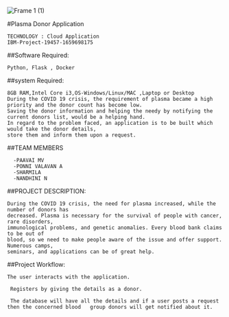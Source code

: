 ![Frame 1 (1)](https://user-images.githubusercontent.com/99942998/194755030-a38affc9-eb8a-4261-9161-ef942847dce2.png)



#Plasma Donor Application
```text
TECHNOLOGY : Cloud Application 
IBM-Project-19457-1659698175
```
##Software Required:
```text
Python, Flask , Docker
```
##system Required:
```text
8GB RAM,Intel Core i3,OS-Windows/Linux/MAC ,Laptop or Desktop
During the COVID 19 crisis, the requirement of plasma became a high priority and the donor count has become low. 
Saving the donor information and helping the needy by notifying the current donors list, would be a helping hand.
In regard to the problem faced, an application is to be built which would take the donor details, 
store them and inform them upon a request.
```
##TEAM MEMBERS
```text
  -PAAVAI MV
  -PONNI VALAVAN A
  -SHARMILA
  -NANDHINI N
```
##PROJECT DESCRIPTION:
```text
During the COVID 19 crisis, the need for plasma increased, while the number of donors has
decreased. Plasma is necessary for the survival of people with cancer, rare disorders,
immunological problems, and genetic anomalies. Every blood bank claims to be out of
blood, so we need to make people aware of the issue and offer support. Numerous camps,
seminars, and applications can be of great help.
```
##Project Workflow:
```text
The user interacts with the application.

 Registers by giving the details as a donor.

 The database will have all the details and if a user posts a request then the concerned blood   group donors will get notified about it.
 ```
 


